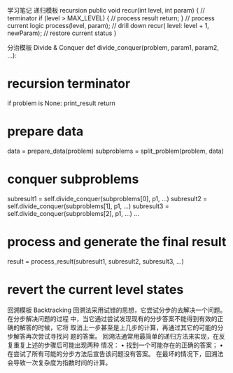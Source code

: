 学习笔记
递归模板 recursion
public void recur(int level, int param) {
// terminator
if (level > MAX_LEVEL) {
// process result
return;
}
// process current logic
process(level, param);
// drill down
recur( level: level + 1, newParam);
// restore current status
}

分治模板 Divide & Conquer
def divide_conquer(problem, param1, param2, ...):
# recursion terminator
if problem is None:
print_result
return
# prepare data
data = prepare_data(problem)
subproblems = split_problem(problem, data)
# conquer subproblems
subresult1 = self.divide_conquer(subproblems[0], p1, ...)
subresult2 = self.divide_conquer(subproblems[1], p1, ...)
subresult3 = self.divide_conquer(subproblems[2], p1, ...)
...
# process and generate the final result
result = process_result(subresult1, subresult2, subresult3, …)
# revert the current level states

回溯模板 Backtracking
回溯法采用试错的思想，它尝试分步的去解决一个问题。在分步解决问题的过程
中，当它通过尝试发现现有的分步答案不能得到有效的正确的解答的时候，它将
取消上一步甚至是上几步的计算，再通过其它的可能的分步解答再次尝试寻找问
题的答案。
回溯法通常用最简单的递归方法来实现，在反复重复上述的步骤后可能出现两种
情况：
• 找到一个可能存在的正确的答案；
• 在尝试了所有可能的分步方法后宣告该问题没有答案。
在最坏的情况下，回溯法会导致一次复杂度为指数时间的计算。
